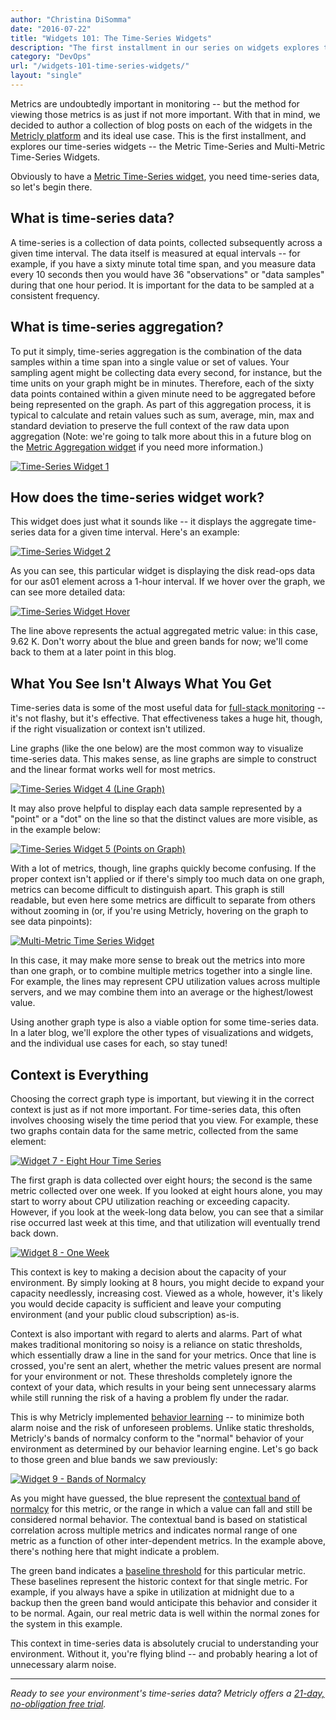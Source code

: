 ```yaml
---
author: "Christina DiSomma"
date: "2016-07-22"
title: "Widgets 101: The Time-Series Widgets"
description: "The first installment in our series on widgets explores the time-series widgets: the Metric Time-Series and Multi-Metric Time-Series Widgets."
category: "DevOps"
url: "/widgets-101-time-series-widgets/"
layout: "single"
---
```



Metrics are undoubtedly important in monitoring -- but the method for viewing those metrics is as just if not more important. With that in mind, we decided to author a collection of blog posts on each of the widgets in the [Metricly platform](/aws-cost-tool) and its ideal use case. This is the first installment, and explores our time-series widgets -- the Metric Time-Series and Multi-Metric Time-Series Widgets.

Obviously to have a [Metric Time-Series widget](https://docs.metricly.com/data-visualization/dashboards/widgets/#metric-time-series), you need time-series data, so let's begin there.

What is time-series data?
-------------------------

A time-series is a collection of data points, collected subsequently across a given time interval. The data itself is measured at equal intervals -- for example, if you have a sixty minute total time span, and you measure data every 10 seconds then you would have 36 "observations" or "data samples" during that one hour period. It is important for the data to be sampled at a consistent frequency.

What is time-series aggregation?
--------------------------------

To put it simply, time-series aggregation is the combination of the data samples within a time span into a single value or set of values. Your sampling agent might be collecting data every second, for instance, but the time units on your graph might be in minutes. Therefore, each of the sixty data points contained within a given minute need to be aggregated before being represented on the graph. As part of this aggregation process, it is typical to calculate and retain values such as sum, average, min, max and standard deviation to preserve the full context of the raw data upon aggregation (Note: we're going to talk more about this in a future blog on the [Metric Aggregation widget](https://docs.metricly.com/data-visualization/dashboards/widgets/#metric-aggregation) if you need more information.)

[![Time-Series Widget 1](https://s3-us-west-2.amazonaws.com/com-netuitive-app-usw2-public/wp-content/uploads/2016/07/Widget1.png)](https://s3-us-west-2.amazonaws.com/com-netuitive-app-usw2-public/wp-content/uploads/2016/07/Widget1.png)

How does the time-series widget work?
-------------------------------------

This widget does just what it sounds like -- it displays the aggregate time-series data for a given time interval. Here's an example:

[![Time-Series Widget 2](https://s3-us-west-2.amazonaws.com/com-netuitive-app-usw2-public/wp-content/uploads/2016/07/Widget2.png)](https://s3-us-west-2.amazonaws.com/com-netuitive-app-usw2-public/wp-content/uploads/2016/07/Widget2.png)

As you can see, this particular widget is displaying the disk read-ops data for our as01 element across a 1-hour interval. If we hover over the graph, we can see more detailed data:

[![Time-Series Widget Hover](https://s3-us-west-2.amazonaws.com/com-netuitive-app-usw2-public/wp-content/uploads/2016/07/Widget3.png)](https://s3-us-west-2.amazonaws.com/com-netuitive-app-usw2-public/wp-content/uploads/2016/07/Widget3.png)

The line above represents the actual aggregated metric value: in this case, 9.62 K. Don't worry about the blue and green bands for now; we'll come back to them at a later point in this blog.

What You See Isn't Always What You Get
--------------------------------------

Time-series data is some of the most useful data for [full-stack monitoring](/aws-cost-tool) -- it's not flashy, but it's effective. That effectiveness takes a huge hit, though, if the right visualization or context isn't utilized.

Line graphs (like the one below) are the most common way to visualize time-series data. This makes sense, as line graphs are simple to construct and the linear format works well for most metrics.

[![Time-Series Widget 4 (Line Graph)](https://s3-us-west-2.amazonaws.com/com-netuitive-app-usw2-public/wp-content/uploads/2016/07/Widget-4.png)](https://s3-us-west-2.amazonaws.com/com-netuitive-app-usw2-public/wp-content/uploads/2016/07/Widget-4.png)

It may also prove helpful to display each data sample represented by a "point" or a "dot" on the line so that the distinct values are more visible, as in the example below:

[![Time-Series Widget 5 (Points on Graph)](https://s3-us-west-2.amazonaws.com/com-netuitive-app-usw2-public/wp-content/uploads/2016/07/Widget5.png)](https://s3-us-west-2.amazonaws.com/com-netuitive-app-usw2-public/wp-content/uploads/2016/07/Widget5.png)

With a lot of metrics, though, line graphs quickly become confusing. If the proper context isn't applied or if there's simply too much data on one graph, metrics can become difficult to distinguish apart. This graph is still readable, but even here some metrics are difficult to separate from others without zooming in (or, if you're using Metricly, hovering on the graph to see data pinpoints):

[![Multi-Metric Time Series Widget](https://s3-us-west-2.amazonaws.com/com-netuitive-app-usw2-public/wp-content/uploads/2016/07/Widget6.png)](https://s3-us-west-2.amazonaws.com/com-netuitive-app-usw2-public/wp-content/uploads/2016/07/Widget6.png)

In this case, it may make more sense to break out the metrics into more than one graph, or to combine multiple metrics together into a single line. For example, the lines may represent CPU utilization values across multiple servers, and we may combine them into an average or the highest/lowest value.

Using another graph type is also a viable option for some time-series data. In a later blog, we'll explore the other types of visualizations and widgets, and the individual use cases for each, so stay tuned!

Context is Everything
---------------------

Choosing the correct graph type is important, but viewing it in the correct context is just as if not more important. For time-series data, this often involves choosing wisely the time period that you view. For example, these two graphs contain data for the same metric, collected from the same element:

[![Widget 7 - Eight Hour Time Series](https://s3-us-west-2.amazonaws.com/com-netuitive-app-usw2-public/wp-content/uploads/2016/07/Widget-7.png)](https://s3-us-west-2.amazonaws.com/com-netuitive-app-usw2-public/wp-content/uploads/2016/07/Widget-7.png)

The first graph is data collected over eight hours; the second is the same metric collected over one week. If you looked at eight hours alone, you may start to worry about CPU utilization reaching or exceeding capacity. However, if you look at the week-long data below, you can see that a similar rise occurred last week at this time, and that utilization will eventually trend back down.

[![Widget 8 - One Week](https://s3-us-west-2.amazonaws.com/com-netuitive-app-usw2-public/wp-content/uploads/2016/07/Widget-8.png)](https://s3-us-west-2.amazonaws.com/com-netuitive-app-usw2-public/wp-content/uploads/2016/07/Widget-8.png)

This context is key to making a decision about the capacity of your environment. By simply looking at 8 hours, you might decide to expand your capacity needlessly, increasing cost. Viewed as a whole, however, it's likely you would decide capacity is sufficient and leave your computing environment (and your public cloud subscription) as-is.

Context is also important with regard to alerts and alarms. Part of what makes traditional monitoring so noisy is a reliance on static thresholds, which essentially draw a line in the sand for your metrics. Once that line is crossed, you're sent an alert, whether the metric values present are normal for your environment or not. These thresholds completely ignore the context of your data, which results in your being sent unnecessary alarms while still running the risk of a having a problem fly under the radar.

This is why Metricly implemented [behavior learning](/monitoring/) -- to minimize both alarm noise and the risk of unforeseen problems. Unlike static thresholds, Metricly's bands of normalcy conform to the "normal" behavior of your environment as determined by our behavior learning engine. Let's go back to those green and blue bands we saw previously:

[![Widget 9 - Bands of Normalcy](https://s3-us-west-2.amazonaws.com/com-netuitive-app-usw2-public/wp-content/uploads/2016/07/Widget9.png)](https://s3-us-west-2.amazonaws.com/com-netuitive-app-usw2-public/wp-content/uploads/2016/07/Widget9.png)

As you might have guessed, the blue represent the [contextual band of normalcy](https://docs.metricly.com/data-visualization/analytics/contextual-bands/) for this metric, or the range in which a value can fall and still be considered normal behavior. The contextual band is based on statistical correlation across multiple metrics and indicates normal range of one metric as a function of other inter-dependent metrics. In the example above, there's nothing here that might indicate a problem.

The green band indicates a [baseline threshold](https://docs.metricly.com/data-visualization/analytics/baseline-bands/) for this particular metric. These baselines represent the historic context for that single metric. For example, if you always have a spike in utilization at midnight due to a backup then the green band would anticipate this behavior and consider it to be normal. Again, our real metric data is well within the normal zones for the system in this example.

This context in time-series data is absolutely crucial to understanding your environment. Without it, you're flying blind -- and probably hearing a lot of unnecessary alarm noise.

* * * * *

*Ready to see your environment's time-series data? Metricly offers a [21-day, no-obligation free trial](/signup).*
